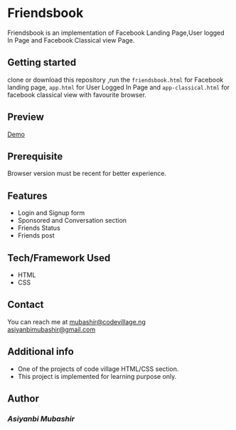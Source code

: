 # Friendsbook
Friendsbook is an implementation of  Facebook Landing Page,User logged In Page and Facebook Classical view Page.
## Getting started
clone or download this repository ,run the `friendsbook.html` for Facebook landing page, `app.html` for User Logged In Page and `app-classical.html` for facebook classical view with favourite browser.
## Preview
[Demo](https://mb-fcc-portfolio.netlify.app/)
## Prerequisite
Browser version must be recent for better experience.
## Features
- Login and Signup form
-  Sponsored and Conversation section
- Friends Status 
- Friends post
## Tech/Framework Used
- HTML
- CSS
## Contact
You can reach me at <mubashir@codevillage.ng>\
<asiyanbimubashir@gmail.com>
## Additional info 
- One of the  projects of code village HTML/CSS section.
- This project is implemented for learning purpose only.
## Author
### _*Asiyanbi Mubashir*_